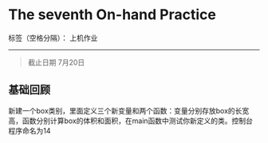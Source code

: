 ﻿# The seventh On-hand Practice

标签（空格分隔）： 上机作业

---


> 截止日期 7月20日

## 基础回顾
新建一个box类别，里面定义三个新变量和两个函数：变量分别存放box的长宽高，函数分别计算box的体积和面积，在main函数中测试你新定义的类。控制台程序命名为14





